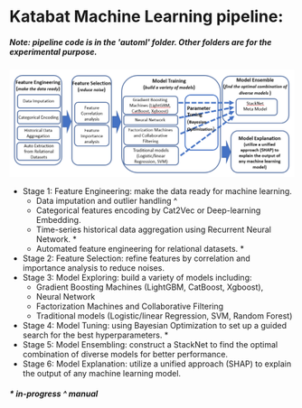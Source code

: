 # Katabat Machine Learning pipeline:
##### Note: pipeline code is in the 'automl' folder. Other folders are for the experimental purpose.

![alt text](https://github.com/wluo-personal/AlphaBoosting/blob/master/pipeline.PNG)
* Stage 1: Feature Engineering: make the data ready for machine learning.
  * Data imputation and outlier handling ^
  * Categorical features encoding by Cat2Vec or Deep-learning Embedding.
  * Time-series historical data aggregation using Recurrent Neural Network. *
  * Automated feature engineering for relational datasets. *
* Stage 2: Feature Selection: refine features by correlation and importance analysis to reduce noises.
* Stage 3: Model Exploring: build a variety of models including:
  * Gradient Boosting Machines (LightGBM, CatBoost, Xgboost), 
  * Neural Network
  * Factorization Machines and Collaborative Filtering 
  * Traditional models (Logistic/linear Regression, SVM, Random Forest)
* Stage 4: Model Tuning:  using Bayesian Optimization to set up a guided search for the best hyperparameters. *
* Stage 5: Model Ensembling: construct a StackNet to find the optimal combination of diverse models for better performance.
* Stage 6: Model Explanation: utilize a unified approach (SHAP) to explain the output of any machine learning model. 
##### * in-progress   ^ manual


